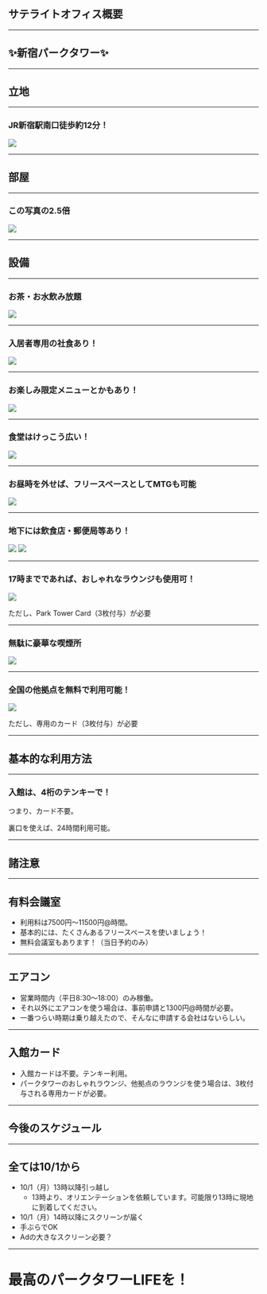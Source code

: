 
## サテライトオフィス概要

---

## ✨新宿パークタワー✨

---

## 立地

---

### JR新宿駅南口徒歩約12分！
![](/assets/pictures/map_parktower.png)

---

## 部屋

---

### この写真の2.5倍
![](/assets/pictures/room.jpg) 

---

## 設備

---

### お茶・お水飲み放題
![](/assets/pictures/lounge.jpg) 

---

### 入居者専用の社食あり！
![](/assets/pictures/menu.jpg) 

---

### お楽しみ限定メニューとかもあり！
![](/assets/pictures/syokudo_2.jpg) 

---

### 食堂はけっこう広い！
![](/assets/pictures/syokudo_3.jpg) 

---

### お昼時を外せば、フリースペースとしてMTGも可能
![](/assets/pictures/syokudo_1.jpg) 

---

### 地下には飲食店・郵便局等あり！
![](/assets/pictures/restaurant_1.png)
![](/assets/pictures/restaurant_2.png) 

---

### 17時までであれば、おしゃれなラウンジも使用可！
![](/assets/pictures/big_lounge.jpg) 

ただし、Park Tower Card（3枚付与）が必要

---

### 無駄に豪華な喫煙所
![](/assets/pictures/smokingroom.jpg)

---

### 全国の他拠点を無料で利用可能！
![](/assets/pictures/all_office.png)

ただし、専用のカード（3枚付与）が必要

---

## 基本的な利用方法

---

### 入館は、4桁のテンキーで！

つまり、カード不要。

裏口を使えば、24時間利用可能。

---

## 諸注意

---

## 有料会議室

- 利用料は7500円〜11500円@時間。
- 基本的には、たくさんあるフリースペースを使いましょう！
- 無料会議室もあります！（当日予約のみ）

---

## エアコン

- 営業時間内（平日8:30〜18:00）のみ稼働。
- それ以外にエアコンを使う場合は、事前申請と1300円@時間が必要。
- 一番つらい時期は乗り越えたので、そんなに申請する会社はないらしい。

---

## 入館カード

- 入館カードは不要。テンキー利用。
- パークタワーのおしゃれラウンジ、他拠点のラウンジを使う場合は、3枚付与される専用カードが必要。

---

## 今後のスケジュール

---

## 全ては10/1から
- 10/1（月）13時以降引っ越し
  - 13時より、オリエンテーションを依頼しています。可能限り13時に現地に到着してください。
- 10/1（月）14時以降にスクリーンが届く
- 手ぶらでOK
- Adの大きなスクリーン必要？

---

# 最高のパークタワーLIFEを！

